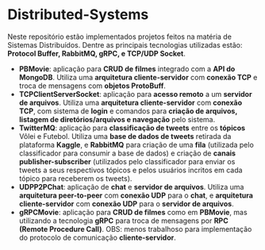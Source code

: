 # Distributed-Systems

Neste repositório estão implementados projetos feitos na matéria de Sistemas Distribuídos. Dentre as principais tecnologias utilizadas estão: **Protocol Buffer,  RabbitMQ, gRPC, e TCP/UDP Socket**.

- **PBMovie**: aplicação para **CRUD de filmes** integrado com a **API do MongoDB**. Utiliza uma **arquitetura cliente-servidor** com **conexão TCP** e troca de mensagens com **objetos ProtoBuff**.
- **TCPClientServerSocket**: aplicação para **acesso remoto** a um **servidor de arquivos**. Utiliza uma **arquitetura cliente-servidor** com **conexão TCP**, com sistema de **login** e comandos para **criação de arquivos, listagem de diretórios/arquivos e navegação** pelo sistema.
- **TwitterMQ**: aplicação para **classificação de tweets** entre os **tópicos** Vôlei e Futebol. Utiliza uma **base de dados de tweets** retirada da plataforma **Kaggle**, e **RabbitMQ** para criação de uma **fila** (utilizada pelo classificador para consumir a base de dados) e criação de **canais publisher-subscriber** (utilizados pelo classificador para enviar os tweets a seus respectivos tópicos e pelos usuários incritos em cada tópico para receberem os tweets).
- **UDPP2PChat**: aplicação de **chat** e **servidor de arquivos**. Utiliza uma **arquitetura peer-to-peer** com **conexão UDP** para o **chat**, e **arquitetura cliente-servidor** com **conexão UDP** para o **servidor de arquivos**.
- **gRPCMovie**: aplicação para **CRUD de filmes** como em **PBMovie**, mas utilizando a tecnologia **gRPC** para troca de mensagens por **RPC (Remote Procedure Call)**. OBS: menos trabalhoso para implementação do protocolo de comunicação **cliente-servidor**.

